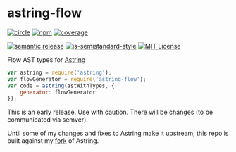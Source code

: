 # astring-flow
[![circle][circle-image]][circle-url]
[![npm][npm-image]][npm-url]
[![coverage][coverage-image]][coverage-url]

[![semantic release][semantic-release-image]][semantic-release-url]
[![js-semistandard-style][semistandard-image]][semistandard-url]
[![MIT License][license-image]][license-url]

Flow AST types for [Astring][astring-url]

```javascript
var astring = require('astring');
var flowGenerator = require('astring-flow');
var code = astring(astWithTypes, {
    generator: flowGenerator
});
```

This is an early release. Use with caution. There will be changes (to be communicated via semver).

Until some of my changes and fixes to Astring make it upstream, this repo is built against my [fork](https://github.com/motiz88/astring) of Astring.  

[astring-url]: https://github.com/davidbonnet/astring
[circle-image]: https://img.shields.io/circleci/project/motiz88/astring-flow.svg?style=flat-square
[circle-url]: https://circleci.com/gh/motiz88/astring-flow
[npm-image]: https://img.shields.io/npm/v/astring-flow.svg?style=flat-square
[npm-url]: https://npmjs.org/package/astring-flow
[semantic-release-image]: https://img.shields.io/badge/%20%20%F0%9F%93%A6%F0%9F%9A%80-semantic--release-e10079.svg?style=flat-square
[semantic-release-url]: https://github.com/semantic-release/semantic-release
[license-image]: http://img.shields.io/badge/license-MIT-brightgreen.svg?style=flat-square
[license-url]: http://motiz88.mit-license.org/
[semistandard-image]: https://img.shields.io/badge/code%20style-semistandard-brightgreen.svg?style=flat-square
[semistandard-url]: https://github.com/Flet/semistandard
[coverage-image]: https://img.shields.io/codecov/c/github/motiz88/astring-flow.svg
[coverage-url]: https://codecov.io/gh/motiz88/astring-flow
